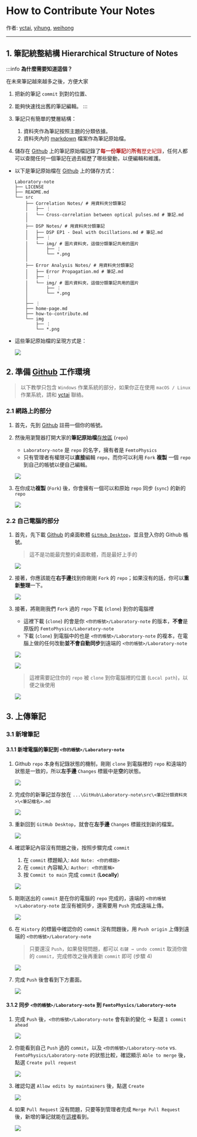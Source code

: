 # How to Contribute Your Notes
作者: [yctai](brianyjtai1994@gmail.com), [yihung](johnsonlin0528.c@nycu.edu.tw), [weihong](https://github.com/Wei-Hong0211)
- - -
## 1. 筆記統整結構 Hierarchical Structure of Notes
:::info
**為什麼需要知道這個？**

在未來筆記越來越多之後，方便大家
1. 把新的筆記 `commit` 到對的位置、
2. 能夠快速找出舊的筆記編輯。
:::

1. 筆記只有簡單的雙層結構：
	1. 資料夾作為筆記按照主題的分類依據。
	2. 資料夾內的 [markdown](https://www.markdownguide.org) 檔案作為筆記原始檔。
2. 儲存在 [Github](https://github.com/FemtoPhysics/Laboratory-note.git) 上的筆記原始檔記錄了<font color=firebrick>**每一份筆記**的**所有**歷史紀錄</font>，任何人都可以查閱任何一個筆記在過去經歷了哪些變動，以便編輯和維護。

- 以下是筆記原始檔在 [Github](https://github.com/FemtoPhysics/Laboratory-note.git) 上的儲存方式：
    ```shell
    Laboratory-note
    ├── LICENSE
    ├── README.md
    └── src
        ├── Correlation Notes/ # 用資料夾分類筆記
        │   ├── ⋮
        │   └── Cross-correlation between optical pulses.md # 筆記.md
        │
        ├── DSP Notes/ # 用資料夾分類筆記
        │   ├── DSP EP1 - Deal with Oscillations.md # 筆記.md
        │   ├── ⋮
        │   └── img/ # 圖片資料夾，這個分類筆記共用的圖片
        │       ├── ⋮
        │       └── *.png
        │
        ├── Error Analysis Notes/ # 用資料夾分類筆記
        │   ├── Error Propagation.md # 筆記.md
        │   ├── ⋮
        │   └── img/ # 圖片資料夾，這個分類筆記共用的圖片
        │       ├── ⋮
        │       └── *.png
        │
        ├── ⋮
        ├── home-page.md
        ├── how-to-contribute.md
        └── img
            ├── ⋮
            └── *.png
    ```

- 這些筆記原始檔的呈現方式是：

	![](https://raw.githubusercontent.com/FemtoPhysics/Laboratory-note/main/src/img/000.png)

## 2. 準備 [Github](https://github.com) 工作環境
> 以下教學只包含 `Windows` 作業系統的部分，如果你正在使用 `macOS / Linux` 作業系統，請和 [yctai](brianyjtai1994@gmail.com) 聯絡。

### 2.1 網路上的部分
1. 首先，先到 [Github](https://github.com) 註冊一個你的帳號。
2. 然後用瀏覽器打開大家的**筆記原始檔**[存放區](https://github.com/FemtoPhysics/Laboratory-note.git) (`repo`)
	- `Laboratory-note` 是 `repo` 的名字，擁有者是 `FemtoPhysics`
	- 只有管理者有權限可以**直接**編輯 `repo`，而你可以利用 `Fork` **複製** 一個 `repo` 到自己的帳號以便自己編輯。

	![](https://raw.githubusercontent.com/FemtoPhysics/Laboratory-note/main/src/img/001.png)

3. 在你成功**複製** (`Fork`) 後，你會擁有一個可以和原始 `repo` 同步 (`sync`) 的新的 `repo`

	![](https://raw.githubusercontent.com/FemtoPhysics/Laboratory-note/main/src/img/002.png)

### 2.2 自己電腦的部分
1. 首先，先下載 [Github](https://github.com) 的桌面軟體 [`GitHub Desktop`](https://desktop.github.com)，並且登入你的 Github 帳號。
	> 這不是功能最完整的桌面軟體，而是最好上手的

	![](https://raw.githubusercontent.com/FemtoPhysics/Laboratory-note/main/src/img/003.png)

2. 接著，你應該能在**右手邊**找到你剛剛 `Fork` 的 `repo`；如果沒有的話，你可以**重新整理**一下。

	![](https://raw.githubusercontent.com/FemtoPhysics/Laboratory-note/main/src/img/004.png)

3. 接著，將剛剛我們 `Fork` 過的 `repo` 下載 (`clone`) 到你的電腦裡
	- 這裡下載 (`clone`) 的會是你 `<你的帳號>/Laboratory-note` 的版本，**不會**是原版的 `FemtoPhysics/Laboratory-note`
	- 下載 (`clone`) 到電腦中的也是 `<你的帳號>/Laboratory-note` 的複本，在電腦上做的任何改動**並不會自動同步**到遠端的 `<你的帳號>/Laboratory-note`

	![](https://raw.githubusercontent.com/FemtoPhysics/Laboratory-note/main/src/img/005.png)

	![](https://raw.githubusercontent.com/FemtoPhysics/Laboratory-note/main/src/img/006.png)
	> 這裡需要記住你的 `repo` 被 `clone` 到你電腦裡的位置 (`Local path`)，以便之後使用

	![](https://raw.githubusercontent.com/FemtoPhysics/Laboratory-note/main/src/img/007.png)

## 3. 上傳筆記
### 3.1 新增筆記
#### 3.1.1 新增電腦的筆記到 `<你的帳號>/Laboratory-note`
1. Github `repo` 本身有記錄狀態的機制，剛剛 `clone` 到電腦裡的 `repo` 和遠端的狀態是一致的，所以**左手邊** `Changes` 標籤中是**空**的狀態。

	![](https://raw.githubusercontent.com/FemtoPhysics/Laboratory-note/main/src/img/008.png)

2. 完成你的新筆記並存放在 `...\GitHub\Laboratory-note\src\<筆記分類資料夾>\<筆記檔名>.md`

	![](https://raw.githubusercontent.com/FemtoPhysics/Laboratory-note/main/src/img/009.png)

3. 重新回到 `GitHub Desktop`，就會在**左手邊** `Changes` 標籤找到新的檔案。

	![](https://raw.githubusercontent.com/FemtoPhysics/Laboratory-note/main/src/img/010.png)

4. 確認筆記內容沒有問題之後，按照步驟完成 `commit`
	1. 在 `commit` 標題輸入: `Add Note: <你的標題>`
	2. 在 `commit` 內容輸入: `Author: <你的匿稱>`
	3. 按 `Commit to main` 完成 `commit` (**Locally**)

	![](https://raw.githubusercontent.com/FemtoPhysics/Laboratory-note/main/src/img/011.png)

5. 剛剛送出的 `commit` 是在你的電腦的 `repo` 完成的，遠端的 `<你的帳號>/Laboratory-note` 並沒有被同步，還需要用 `Push` 完成遠端上傳。

	![](https://raw.githubusercontent.com/FemtoPhysics/Laboratory-note/main/src/img/012.png)

6. 在 `History` 的標籤中確認你的 `commit` 沒有問題後，用 `Push origin` 上傳到遠端的 `<你的帳號>/Laboratory-note`
	> 只要還沒 `Push`，如果發現問題，都可以 `右鍵 → undo commit` 取消你做的 `commit`，完成修改之後再重新 `commit` 即可 (步驟 4)

	![](https://raw.githubusercontent.com/FemtoPhysics/Laboratory-note/main/src/img/013.png)

7. 完成 `Push` 後會看到下方畫面。

	![](https://raw.githubusercontent.com/FemtoPhysics/Laboratory-note/main/src/img/014.png)

#### 3.1.2 同步 `<你的帳號>/Laboratory-note` 到 `FemtoPhysics/Laboratory-note`
1. 完成 `Push` 後，`<你的帳號>/Laboratory-note` 會有新的變化 → 點選 `1 commit ahead`

	![](https://raw.githubusercontent.com/FemtoPhysics/Laboratory-note/main/src/img/015.png)

2. 你能看到自己 `Push` 過的 `commit`，以及 `<你的帳號>/Laboratory-note` vs. `FemtoPhysics/Laboratory-note` 的狀態比較，確認顯示 `Able to merge` 後，點選 `Create pull request`

	![](https://raw.githubusercontent.com/FemtoPhysics/Laboratory-note/main/src/img/016.png)

3. 確認勾選 `Allow edits by maintainers` 後，點選 `Create`

	![](https://raw.githubusercontent.com/FemtoPhysics/Laboratory-note/main/src/img/017.png)

4. 如果 `Pull Request` 沒有問題，只要等到管理者完成 `Merge Pull Request` 後，新增的筆記就能在[這裡](https://hackmd.io/@brianyjtai1994/HyGZvCDT5/%2FHyGZvCDT5)看到。

	![](https://raw.githubusercontent.com/FemtoPhysics/Laboratory-note/main/src/img/018.png)
